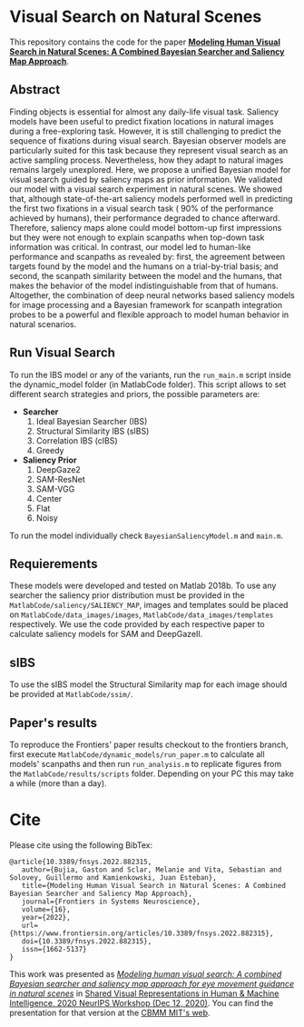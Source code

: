 # Visual Search on Natural Scenes
This repository contains the code for the paper [**Modeling Human Visual Search in Natural Scenes: A Combined Bayesian Searcher and Saliency Map Approach**](https://www.frontiersin.org/articles/10.3389/fnsys.2022.882315/full). 

## Abstract
Finding objects is essential for almost any daily-life visual task. Saliency models have been useful to predict fixation locations in natural images during a free-exploring task. However, it is still challenging to predict the sequence of fixations during visual search. Bayesian observer models are particularly suited for this task because they represent visual search as an active sampling process. Nevertheless, how they adapt to natural images remains largely unexplored. Here, we propose a unified Bayesian model for visual search guided by saliency maps as prior information. We validated our model with a visual search experiment in natural scenes. We showed that, although state-of-the-art saliency models performed well in predicting the first two fixations in a visual search task ( 90% of the performance achieved by humans), their performance degraded to chance afterward. Therefore, saliency maps alone could model bottom-up first impressions but they were not enough to explain scanpaths when top-down task information was critical. In contrast, our model led to human-like performance and scanpaths as revealed by: first, the agreement between targets found by the model and the humans on a trial-by-trial basis; and second, the scanpath similarity between the model and the humans, that makes the behavior of the model indistinguishable from that of humans. Altogether, the combination of deep neural networks based saliency models for image processing and a Bayesian framework for scanpath integration probes to be a powerful and flexible approach to model human behavior in natural scenarios.

## Run Visual Search
To run the IBS model or any of the variants, run the `run_main.m` script inside the dynamic_model folder (in MatlabCode folder). This script allows to set different search strategies and priors, the possible parameters are:

* **Searcher**
	1. Ideal Bayesian Searcher (IBS)
	2. Structural Similarity IBS (sIBS)
	3. Correlation IBS (cIBS)
	4. Greedy 
* **Saliency Prior**
	1. DeepGaze2
	2. SAM-ResNet
	3. SAM-VGG
	4. Center
	5. Flat
	6. Noisy

To run the model individually check `BayesianSaliencyModel.m` and `main.m`.

## Requierements
These models were developed and tested on Matlab 2018b. To use any searcher the saliency prior distribution must be provided in the `MatlabCode/saliency/SALIENCY_MAP`, images and templates sould be placed on `MatlabCode/data_images/images`, `MatlabCode/data_images/templates` 
respectively. We use the code provided by each respective paper to calculate saliency models for SAM and DeepGazeII.

## sIBS
To use the sIBS model the Structural Similarity map for each image should be provided at `MatlabCode/ssim/`.

## Paper's results
To reproduce the Frontiers' paper results checkout to the frontiers branch, first execute `MatlabCode/dynamic_models/run_paper.m` to calculate all models' scanpaths and then run `run_analysis.m` to replicate figures from the `MatlabCode/results/scripts` folder. Depending on your PC this may take a while (more than a day).

# Cite

Please cite using the following BibTex:

```
@article{10.3389/fnsys.2022.882315,
   author={Bujia, Gaston and Sclar, Melanie and Vita, Sebastian and Solovey, Guillermo and Kamienkowski, Juan Esteban},   
   title={Modeling Human Visual Search in Natural Scenes: A Combined Bayesian Searcher and Saliency Map Approach},      
   journal={Frontiers in Systems Neuroscience},
   volume={16},
   year={2022},
   url={https://www.frontiersin.org/articles/10.3389/fnsys.2022.882315},       
   doi={10.3389/fnsys.2022.882315},
   issn={1662-5137}
}
```

This work was presented as [*Modeling human visual search: A combined Bayesian searcher and saliency map approach for eye movement guidance in natural scenes*](https://arxiv.org/pdf/2009.08373) in [Shared Visual Representations in Human & Machine Intelligence,
2020 NeurIPS Workshop (Dec 12, 2020)](https://www.svrhm.com/). You can find the presentation for that version at the [CBMM MIT's web](https://cbmm.mit.edu/video/modeling-human-visual-search-combined-bayesian-searcher-and-saliency-map-approach-eye-movement).
